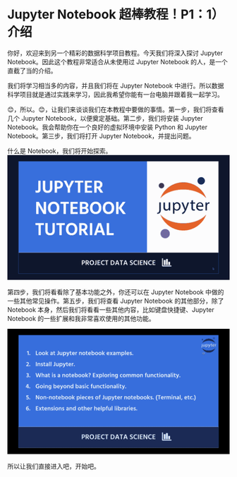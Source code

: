 # Jupyter Notebook 超棒教程！P1：1）介绍 

你好，欢迎来到另一个精彩的数据科学项目教程。今天我们将深入探讨 Jupyter Notebook。因此这个教程非常适合从未使用过 Jupyter Notebook 的人，是一个直截了当的介绍。

我们将学习相当多的内容，并且我们将在 Jupyter Notebook 中进行。所以数据科学项目就是通过实践来学习，因此我希望你能有一台电脑并跟着我一起学习。

😊，所以。😊，让我们来谈谈我们在本教程中要做的事情。第一步，我们将查看几个 Jupyter Notebook，以便奠定基础。第二步，我们将安装 Jupyter Notebook。我会帮助你在一个良好的虚拟环境中安装 Python 和 Jupyter Notebook。第三步，我们将打开 Jupyter Notebook，并提出问题。

什么是 Notebook，我们将开始探索。![](img/d6665ba90221a0adf69317972a2b6c48_1.png)

第四步，我们将看看除了基本功能之外，你还可以在 Jupyter Notebook 中做的一些其他常见操作。第五步，我们将查看 Jupyter Notebook 的其他部分，除了 Notebook 本身，然后我们将看看一些其他内容，比如键盘快捷键、Jupyter Notebook 的一些扩展和我非常喜欢使用的其他功能。

![](img/d6665ba90221a0adf69317972a2b6c48_3.png)

所以让我们直接进入吧，开始吧。
